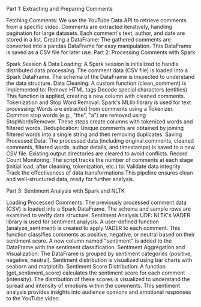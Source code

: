Part 1: Extracting and Preparing Comments

Fetching Comments:
We use the YouTube Data API to retrieve comments from a specific video.
Comments are extracted iteratively, handling pagination for large datasets.
Each comment's text, author, and date are stored in a list.
Creating a DataFrame:
The gathered comments are converted into a pandas DataFrame for easy manipulation.
This DataFrame is saved as a CSV file for later use.
Part 2: Processing Comments with Spark

Spark Session & Data Loading:
A Spark session is initialized to handle distributed data processing.
The comment data (CSV file) is loaded into a Spark DataFrame.
The schema of the DataFrame is inspected to understand the data structure.
Data Cleaning:
A custom function (clean_comment) is implemented to:
Remove HTML tags
Decode special characters (entities)
This function is applied, creating a new column with cleaned comments.
Tokenization and Stop Word Removal:
Spark's MLlib library is used for text processing:
Words are extracted from comments using a Tokenizer.
Common stop words (e.g., "the", "a") are removed using StopWordsRemover.
These steps create columns with tokenized words and filtered words.
Deduplication:
Unique comments are obtained by joining filtered words into a single string and then removing duplicates.
Saving Processed Data:
The processed data (including original comments, cleaned comments, filtered words, author details, and timestamps) is saved to a new CSV file.
Existing output directories are cleared to avoid conflicts.
Record Count Monitoring:
The script tracks the number of comments at each stage (initial load, after cleaning, tokenization, etc.) to:
Validate data integrity
Track the effectiveness of data transformations
This pipeline ensures clean and well-structured data, ready for further analysis.

Part 3: Sentiment Analysis with Spark and NLTK

Loading Processed Comments:
The previously processed comment data (CSV) is loaded into a Spark DataFrame.
The schema and sample rows are examined to verify data structure.
Sentiment Analysis UDF:
NLTK's VADER library is used for sentiment analysis.
A user-defined function (analyze_sentiment) is created to apply VADER to each comment.
This function classifies comments as positive, negative, or neutral based on their sentiment score.
A new column named "sentiment" is added to the DataFrame with the sentiment classification.
Sentiment Aggregation and Visualization:
The DataFrame is grouped by sentiment categories (positive, negative, neutral).
Sentiment distribution is visualized using bar charts with seaborn and matplotlib.
Sentiment Score Distribution:
A function (get_sentiment_score) calculates the sentiment score for each comment (intensity).
The distribution of these scores is visualized to understand the spread and intensity of emotions within the comments.
This sentiment analysis provides insights into audience opinions and emotional responses to the YouTube video.